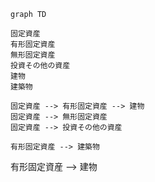 ```mermaid
graph TD

固定資産
有形固定資産
無形固定資産
投資その他の資産
建物
建築物

固定資産 --> 有形固定資産 --> 建物
固定資産 --> 無形固定資産
固定資産 --> 投資その他の資産

有形固定資産 --> 建築物
```
有形固定資産 --> 建物